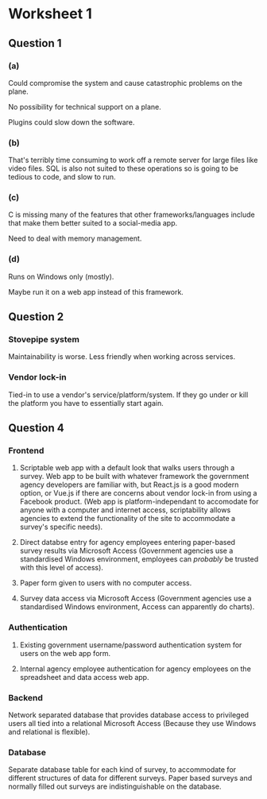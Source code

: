 # Worksheet 1

## Question 1

### (a)

Could compromise the system and cause catastrophic problems on the plane.

No possibility for technical support on a plane.

Plugins could slow down the software.

### (b)

That's terribly time consuming to work off a remote server for large files like
video files. SQL is also not suited to these operations so is going to be
tedious to code, and slow to run.

### (c)

C is missing many of the features that other frameworks/languages include that
make them better suited to a social-media app.

Need to deal with memory management.

### (d)

Runs on Windows only (mostly).

Maybe run it on a web app instead of this framework.

## Question 2

### Stovepipe system

Maintainability is worse. Less friendly when working across services.

### Vendor lock-in

Tied-in to use a vendor's service/platform/system. If they go under or kill the
platform you have to essentially start again.

## Question 4

### Frontend

1. Scriptable web app with a default look that walks users through a survey.
Web app to be built with whatever framework the government agency developers
are familiar with, but React.js is a good modern option, or Vue.js if there
are concerns about vendor lock-in from using a Facebook product.
(Web app is platform-independant to accomodate for anyone with a computer and
internet access, scriptability allows agencies to extend the functionality of
the site to accommodate a survey's specific needs).

2. Direct databse entry for agency employees entering paper-based survey
results via Microsoft Access (Government agencies use a standardised Windows
environment, employees can *probably* be trusted with this level of access).

3. Paper form given to users with no computer access.

4. Survey data access via Microsoft Access (Government agencies use a
standardised Windows environment, Access can apparently do charts).

### Authentication

1. Existing government username/password authentication system for users on the
web app form.

2. Internal agency employee authentication for agency employees on the
spreadsheet and data access web app.

### Backend

Network separated database that provides database access to privileged users
all tied into a relational Microsoft Access (Because they use Windows and 
relational is flexible).

### Database

Separate database table for each kind of survey, to accommodate for different
structures of data for different surveys. Paper based surveys and normally
filled out surveys are indistinguishable on the database.
